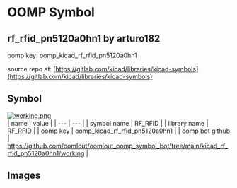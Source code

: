 # OOMP Symbol  
## rf_rfid_pn5120a0hn1  by arturo182  
  
oomp key: oomp_kicad_rf_rfid_pn5120a0hn1  
  
source repo at: [https://gitlab.com/kicad/libraries/kicad-symbols](https://gitlab.com/kicad/libraries/kicad-symbols)  
## Symbol  
  
[![working.png](working_600.png)](working.png)  
| name | value | 
| --- | --- | 
| symbol name | RF_RFID | 
| library name | RF_RFID | 
| oomp key | oomp_kicad_rf_rfid_pn5120a0hn1 | 
| oomp bot github | https://github.com/oomlout/oomlout_oomp_symbol_bot/tree/main/kicad_rf_rfid_pn5120a0hn1/working | 
## Images  
